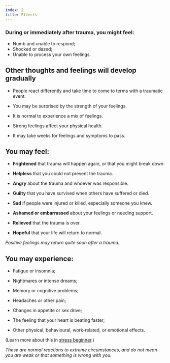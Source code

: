 ```yaml
---
index: 2
title: Effects
---
```

### During or immediately after trauma, you might feel: 

*	Numb and unable to respond;
*	Shocked or dazed;
*	Unable to process your own feelings.

## Other thoughts and feelings will develop gradually  

*	People react differently and take time to come to terms with a traumatic event. 

*	You may be surprised by the strength of your feelings. 

*	It is normal to experience a mix of feelings.

*	Strong feelings affect your physical health. 

*	It may take weeks for feelings and symptoms to pass.

## You may feel:

*   **Frightened** that trauma will happen again, or that you might break down.

*   **Helpless** that you could not prevent the trauma.

*   **Angry** about the trauma and whoever was responsible.

*   **Guilty** that you have survived when others have suffered or died.

*   **Sad** if people were injured or killed, especially someone you knew.

*   **Ashamed or embarrassed** about your feelings or needing support.

*   **Relieved** that the trauma is over.

*   **Hopeful** that your life will return to normal. 

_Positive feelings may return quite soon after a trauma._

## You may experience:

*   Fatigue or insomnia;

*   Nightmares or intense dreams;

*   Memory or cognitive problems;

*   Headaches or other pain;

*   Changes in appetite or sex drive;

*   The feeling that your heart is beating faster;

*	Other physical, behavioural, work-related, or emotional effects.

(Learn more about this in [stress beginner](umbrella://personal/stress/beginner).)

_These are normal reactions to extreme circumstances, and do not mean you are weak or that something is wrong with you._